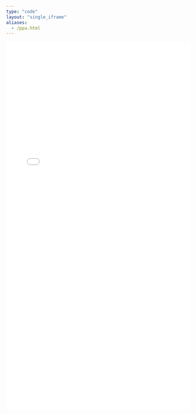 ```yaml
---
type: "code"
layout: "single_iframe"
aliases:
  - /ppa.html
---
```


<iframe class="bad-iframe" src="/pages/ppa.html" style="border: 0" width="100%" height="1000" referrerpolicy="same-origin" seamless></iframe>